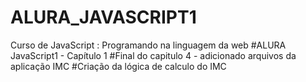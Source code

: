 # ALURA_JAVASCRIPT1
Curso de
JavaScript : Programando na linguagem da web
#ALURA JavaScript1 - Capítulo 1
#Final do capitulo 4 - adicionado arquivos da aplicação IMC
#Criação da lógica de calculo do IMC
